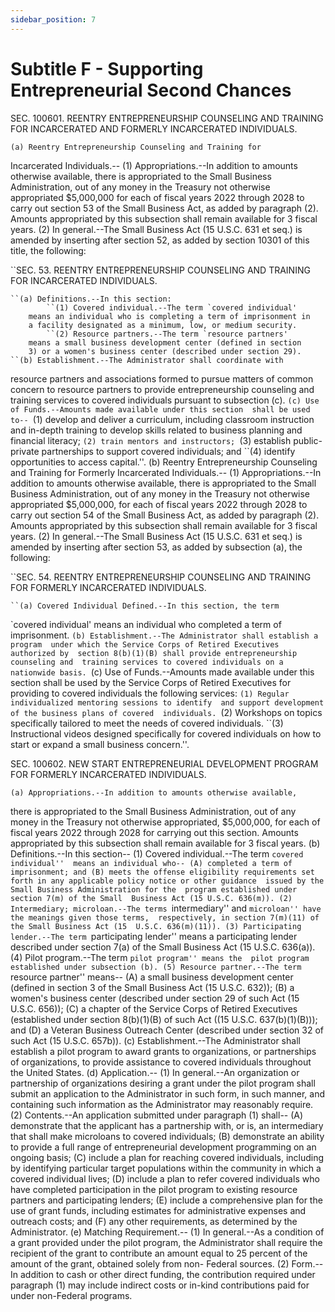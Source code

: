 ```yaml
---
sidebar_position: 7
---
```


# Subtitle F - Supporting Entrepreneurial Second Chances

SEC. 100601. REENTRY ENTREPRENEURSHIP COUNSELING AND TRAINING FOR 
              INCARCERATED AND FORMERLY INCARCERATED INDIVIDUALS.

    (a) Reentry Entrepreneurship Counseling and Training for 
Incarcerated Individuals.--
            (1) Appropriations.--In addition to amounts otherwise 
        available, there is appropriated to the Small Business 
        Administration, out of any money in the Treasury not otherwise 
        appropriated $5,000,000 for each of fiscal years 2022 through 
        2028 to carry out section 53 of the Small Business Act, as 
        added by paragraph (2). Amounts appropriated by this subsection 
        shall remain available for 3 fiscal years.
            (2) In general.--The Small Business Act (15 U.S.C. 631 et 
        seq.) is amended by inserting after section 52, as added by 
        section 10301 of this title, the following:

``SEC. 53. REENTRY ENTREPRENEURSHIP COUNSELING AND TRAINING FOR 
              INCARCERATED INDIVIDUALS.

    ``(a) Definitions.--In this section:
            ``(1) Covered individual.--The term `covered individual' 
        means an individual who is completing a term of imprisonment in 
        a facility designated as a minimum, low, or medium security.
            ``(2) Resource partners.--The term `resource partners' 
        means a small business development center (defined in section 
        3) or a women's business center (described under section 29).
    ``(b) Establishment.--The Administrator shall coordinate with 
resource partners and associations formed to pursue matters of common 
concern to resource partners to provide entrepreneurship counseling and 
training services to covered individuals pursuant to subsection (c).
    ``(c) Use of Funds.--Amounts made available under this section 
shall be used to--
            ``(1) develop and deliver a curriculum, including classroom 
        instruction and in-depth training to develop skills related to 
        business planning and financial literacy;
            ``(2) train mentors and instructors;
            ``(3) establish public-private partnerships to support 
        covered individuals; and
            ``(4) identify opportunities to access capital.''.
    (b) Reentry Entrepreneurship Counseling and Training for Formerly 
Incarcerated Individuals.--
            (1) Appropriations.--In addition to amounts otherwise 
        available, there is appropriated to the Small Business 
        Administration, out of any money in the Treasury not otherwise 
        appropriated $5,000,000, for each of fiscal years 2022 through 
        2028 to carry out section 54 of the Small Business Act, as 
        added by paragraph (2). Amounts appropriated by this subsection 
        shall remain available for 3 fiscal years.
            (2) In general.--The Small Business Act (15 U.S.C. 631 et 
        seq.) is amended by inserting after section 53, as added by 
        subsection (a), the following:

``SEC. 54. REENTRY ENTREPRENEURSHIP COUNSELING AND TRAINING FOR 
              FORMERLY INCARCERATED INDIVIDUALS.

    ``(a) Covered Individual Defined.--In this section, the term 
`covered individual' means an individual who completed a term of 
imprisonment.
    ``(b) Establishment.--The Administrator shall establish a program 
under which the Service Corps of Retired Executives authorized by 
section 8(b)(1)(B) shall provide entrepreneurship counseling and 
training services to covered individuals on a nationwide basis.
    ``(c) Use of Funds.--Amounts made available under this section 
shall be used by the Service Corps of Retired Executives for providing 
to covered individuals the following services:
            ``(1) Regular individualized mentoring sessions to identify 
        and support development of the business plans of covered 
        individuals.
            ``(2) Workshops on topics specifically tailored to meet the 
        needs of covered individuals.
            ``(3) Instructional videos designed specifically for 
        covered individuals on how to start or expand a small business 
        concern.''.

SEC. 100602. NEW START ENTREPRENEURIAL DEVELOPMENT PROGRAM FOR FORMERLY 
              INCARCERATED INDIVIDUALS.

    (a) Appropriations.--In addition to amounts otherwise available, 
there is appropriated to the Small Business Administration, out of any 
money in the Treasury not otherwise appropriated, $5,000,000, for each 
of fiscal years 2022 through 2028 for carrying out this section. 
Amounts appropriated by this subsection shall remain available for 3 
fiscal years.
    (b) Definitions.--In this section--
            (1) Covered individual.--The term ``covered individual'' 
        means an individual who--
                    (A) completed a term of imprisonment; and
                    (B) meets the offense eligibility requirements set 
                forth in any applicable policy notice or other guidance 
                issued by the Small Business Administration for the 
                program established under section 7(m) of the Small 
                Business Act (15 U.S.C. 636(m)).
            (2) Intermediary; microloan.--The terms ``intermediary'' 
        and ``microloan'' have the meanings given those terms, 
        respectively, in section 7(m)(11) of the Small Business Act (15 
        U.S.C. 636(m)(11)).
            (3) Participating lender.--The term ``participating 
        lender'' means a participating lender described under section 
        7(a) of the Small Business Act (15 U.S.C. 636(a)).
            (4) Pilot program.--The term ``pilot program'' means the 
        pilot program established under subsection (b).
            (5) Resource partner.--The term ``resource partner'' 
        means--
                    (A) a small business development center (defined in 
                section 3 of the Small Business Act (15 U.S.C. 632));
                    (B) a women's business center (described under 
                section 29 of such Act (15 U.S.C. 656));
                    (C) a chapter of the Service Corps of Retired 
                Executives (established under section 8(b)(1)(B) of 
                such Act ((15 U.S.C. 637(b)(1)(B))); and
                    (D) a Veteran Business Outreach Center (described 
                under section 32 of such Act (15 U.S.C. 657b)).
    (c) Establishment.--The Administrator shall establish a pilot 
program to award grants to organizations, or partnerships of 
organizations, to provide assistance to covered individuals throughout 
the United States.
    (d) Application.--
            (1) In general.--An organization or partnership of 
        organizations desiring a grant under the pilot program shall 
        submit an application to the Administrator in such form, in 
        such manner, and containing such information as the 
        Administrator may reasonably require.
            (2) Contents.--An application submitted under paragraph (1) 
        shall--
                    (A) demonstrate that the applicant has a 
                partnership with, or is, an intermediary that shall 
                make microloans to covered individuals;
                    (B) demonstrate an ability to provide a full range 
                of entrepreneurial development programming on an 
                ongoing basis;
                    (C) include a plan for reaching covered 
                individuals, including by identifying particular target 
                populations within the community in which a covered 
                individual lives;
                    (D) include a plan to refer covered individuals who 
                have completed participation in the pilot program to 
                existing resource partners and participating lenders;
                    (E) include a comprehensive plan for the use of 
                grant funds, including estimates for administrative 
                expenses and outreach costs; and
                    (F) any other requirements, as determined by the 
                Administrator.
    (e) Matching Requirement.--
            (1) In general.--As a condition of a grant provided under 
        the pilot program, the Administrator shall require the 
        recipient of the grant to contribute an amount equal to 25 
        percent of the amount of the grant, obtained solely from non-
        Federal sources.
            (2) Form.--In addition to cash or other direct funding, the 
        contribution required under paragraph (1) may include indirect 
        costs or in-kind contributions paid for under non-Federal 
        programs.

